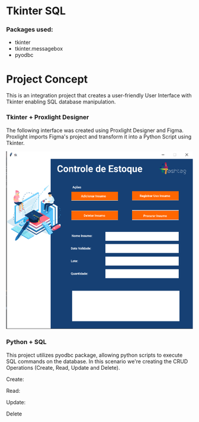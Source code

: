 # Tkinter SQL


### Packages used:
+ tkinter
+ tkinter.messagebox
+ pyodbc

# Project Concept
<p>This is an integration project that creates a user-friendly User Interface with Tkinter
enabling SQL database manipulation.</p>

### Tkinter + Proxlight Designer
<p>The following interface was created using Proxlight Designer and Figma. Proxlight imports Figma's
project and transform it into a Python Script using Tkinter.</p>

![img.png](img.png)

### Python + SQL
<p>This project utilizes pyodbc package, allowing python scripts to execute SQL commands on the database.
In this scenario we're creating the CRUD Operations (Create, Read, Update and Delete).</p>

<p>Create:</p>



<p>Read:</p>



<p>Update:</p>



<p>Delete</p>


